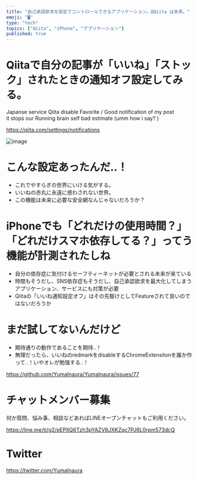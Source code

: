 ```yaml
---
title: "自己承認欲求を設定でコントロールできるアプリケーション。@Qiita は未来。"
emoji: "🖥"
type: "tech"
topics: ["Qiita", "iPhone", "アプリケーション"]
published: true
---
```


# Qiitaで自分の記事が「いいね」「ストック」されたときの通知オフ設定してみる。

Japanse service Qiita
disable Favorite / Good notification of my post  
it stops our Running brain self bad estimate (umm how i say? )

https://qiita.com/settings/notifications

![image](https://user-images.githubusercontent.com/13635059/50553633-0066d600-0cee-11e9-9e4d-081aa7534cbf.png)

# こんな設定あったんだ‥！

- これでやすらぎの世界にいける気がする。
- いいねの赤丸に永遠に惑わされない世界。
- この機能は未来に必要な安全網なんじゃないだろうか？

# iPhoneでも「どれだけの使用時間？」「どれだけスマホ依存してる？」ってう機能が計測されたしね

- 自分の依存症に気付けるセーフティーネットが必要とされる未来が来ている
- 時間もそうだし、SNS依存症もそうだし、自己承認欲求を最大化してしまうアプリケーション、サービスにも対策が必要
- Qiitaの「いいね通知設定オフ」はその先駆けとしてFeatureされて良いのではないだろうか

# まだ試してないんだけど

- 期待通りの動作であることを期待‥！
- 無理だったら、いいねのredmarkをdisableするChromeExtensitonを誰か作って‥！いやオレが勉强する‥！



https://github.com/YumaInaura/YumaInaura/issues/77








<!-- Update From Qiita API -->

# チャットメンバー募集


何か質問、悩み事、相談などあればLINEオープンチャットもご利用ください。

https://line.me/ti/g2/eEPltQ6Tzh3pYAZV8JXKZqc7PJ6L0rpm573dcQ





# Twitter


https://twitter.com/YumaInaura


<!-- Update From Qiita API -->


